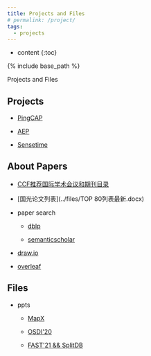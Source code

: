 ```yaml
---
title: Projects and Files
# permalink: /project/
tags:
  - projects
---
```


* content
{:toc}

{% include base_path %}

Projects and Files

## Projects

- [PingCAP](https://github.com/sbh123/wnlokv)

- [AEP](https://github.com/emperorlu/Sprint-AEP)

- [Sensetime](../files/商汤科技高校合作年度工作交流会_万继光5.pptx)

## About Papers

- [CCF推荐国际学术会议和期刊目录](https://ccf.atom.im/)

- [国光论文列表](../files/TOP 80列表最新.docx)

- paper search

  - [dblp](https://dblp.org/)

  - [semanticscholar](https://www.semanticscholar.org/)

- [draw.io](https://app.diagrams.net/)

- [overleaf](https://www.overleaf.com/)

## Files

- ppts

  - [MapX](../files/MapX.pdf)

  - [OSDI\'20](../files/osdi20论文分享.pptx)

  - [FAST\'21 && SplitDB](../files/SplitDB和fast21.pptx)

